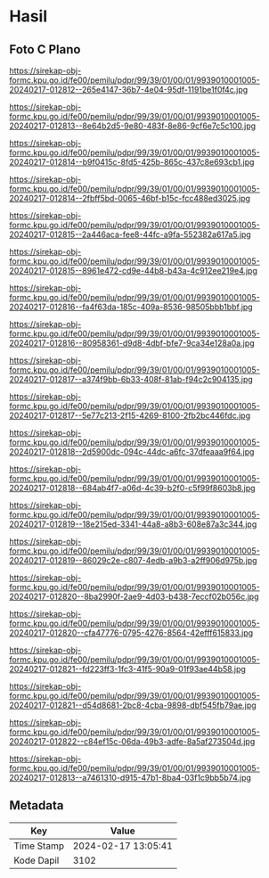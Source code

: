# Hasil

## Foto C Plano

https://sirekap-obj-formc.kpu.go.id/fe00/pemilu/pdpr/99/39/01/00/01/9939010001005-20240217-012812--265e4147-36b7-4e04-95df-1191be1f0f4c.jpg

https://sirekap-obj-formc.kpu.go.id/fe00/pemilu/pdpr/99/39/01/00/01/9939010001005-20240217-012813--8e64b2d5-9e80-483f-8e86-9cf6e7c5c100.jpg

https://sirekap-obj-formc.kpu.go.id/fe00/pemilu/pdpr/99/39/01/00/01/9939010001005-20240217-012814--b9f0415c-8fd5-425b-865c-437c8e693cb1.jpg

https://sirekap-obj-formc.kpu.go.id/fe00/pemilu/pdpr/99/39/01/00/01/9939010001005-20240217-012814--2fbff5bd-0065-46bf-b15c-fcc488ed3025.jpg

https://sirekap-obj-formc.kpu.go.id/fe00/pemilu/pdpr/99/39/01/00/01/9939010001005-20240217-012815--2a446aca-fee8-44fc-a9fa-552382a617a5.jpg

https://sirekap-obj-formc.kpu.go.id/fe00/pemilu/pdpr/99/39/01/00/01/9939010001005-20240217-012815--8961e472-cd9e-44b8-b43a-4c912ee219e4.jpg

https://sirekap-obj-formc.kpu.go.id/fe00/pemilu/pdpr/99/39/01/00/01/9939010001005-20240217-012816--fa4f63da-185c-409a-8536-98505bbb1bbf.jpg

https://sirekap-obj-formc.kpu.go.id/fe00/pemilu/pdpr/99/39/01/00/01/9939010001005-20240217-012816--80958361-d9d8-4dbf-bfe7-9ca34e128a0a.jpg

https://sirekap-obj-formc.kpu.go.id/fe00/pemilu/pdpr/99/39/01/00/01/9939010001005-20240217-012817--a374f9bb-6b33-408f-81ab-f94c2c904135.jpg

https://sirekap-obj-formc.kpu.go.id/fe00/pemilu/pdpr/99/39/01/00/01/9939010001005-20240217-012817--5e77c213-2f15-4269-8100-2fb2bc446fdc.jpg

https://sirekap-obj-formc.kpu.go.id/fe00/pemilu/pdpr/99/39/01/00/01/9939010001005-20240217-012818--2d5900dc-094c-44dc-a6fc-37dfeaaa9f64.jpg

https://sirekap-obj-formc.kpu.go.id/fe00/pemilu/pdpr/99/39/01/00/01/9939010001005-20240217-012818--684ab4f7-a06d-4c39-b2f0-c5f99f8603b8.jpg

https://sirekap-obj-formc.kpu.go.id/fe00/pemilu/pdpr/99/39/01/00/01/9939010001005-20240217-012819--18e215ed-3341-44a8-a8b3-608e87a3c344.jpg

https://sirekap-obj-formc.kpu.go.id/fe00/pemilu/pdpr/99/39/01/00/01/9939010001005-20240217-012819--86029c2e-c807-4edb-a9b3-a2ff906d975b.jpg

https://sirekap-obj-formc.kpu.go.id/fe00/pemilu/pdpr/99/39/01/00/01/9939010001005-20240217-012820--8ba2990f-2ae9-4d03-b438-7eccf02b056c.jpg

https://sirekap-obj-formc.kpu.go.id/fe00/pemilu/pdpr/99/39/01/00/01/9939010001005-20240217-012820--cfa47776-0795-4276-8564-42efff615833.jpg

https://sirekap-obj-formc.kpu.go.id/fe00/pemilu/pdpr/99/39/01/00/01/9939010001005-20240217-012821--fd223ff3-1fc3-41f5-90a9-01f93ae44b58.jpg

https://sirekap-obj-formc.kpu.go.id/fe00/pemilu/pdpr/99/39/01/00/01/9939010001005-20240217-012821--d54d8681-2bc8-4cba-9898-dbf545fb79ae.jpg

https://sirekap-obj-formc.kpu.go.id/fe00/pemilu/pdpr/99/39/01/00/01/9939010001005-20240217-012822--c84ef15c-06da-49b3-adfe-8a5af273504d.jpg

https://sirekap-obj-formc.kpu.go.id/fe00/pemilu/pdpr/99/39/01/00/01/9939010001005-20240217-012813--a7461310-d915-47b1-8ba4-03f1c9bb5b74.jpg


## Metadata

| Key        | Value               |
| ---------- | ------------------- |
| Time Stamp | 2024-02-17 13:05:41 |
| Kode Dapil | 3102                |



